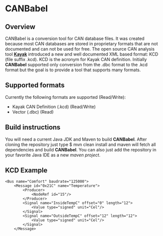 # CANBabel

## Overview

CANBabel is a conversion tool for CAN database files. It was created because most CAN databases are stored in proprietary formats that are not documented and can not be used for free.
The open source CAN analysis tool [**Kayak**](https://github.com/dschanoeh/Kayak/ "Kayak is an application for CAN bus diagnosis and monitoring") introduced a new and well documented XML based format: KCD (file suffix .kcd). KCD is the acronym for Kayak CAN definition.
Initially **CANBabel** supported only conversion from the .dbc format to the .kcd format but the goal is to provide a tool that supports many formats.

## Supported formats
Currently the following formats are supported (Read/Write):

* Kayak CAN Definition (.kcd) (Read/Write)
* Vector (.dbc) (Read)

## Build instructions
You will need a current Java JDK and Maven to build **CANBabel**. After cloning the repository just type
	$ mvn clean install
and maven will fetch all dependencies and build **CANBabel**. You can also just add the repository in your favorite Java IDE as a new _maven project_.

## KCD Example

	<Bus name="Comfort" baudrate="125000">
		<Message id="0x21C" name="Temperature">
			<Producer>
				<NodeRef id="15"/>
			</Producer>
			<Signal name="InsideTempC" offset="0" length="12">
				<Value type="signed" unit="Cel"/>
			</Signal>
			<Signal name="OutsideTempC" offset="12" length="12">
				<Value type="signed" unit="Cel"/>
			</Signal>
		</Message>
